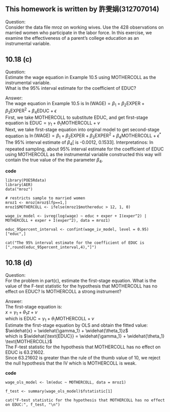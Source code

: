 ## This homework is written by 許雯娟(312707014)

Question:\
Consider the data file mroz on working wives. Use the 428 observations on married women who participate in the labor force. In this exercise, we examine the effectiveness of a parent’s college education as an instrumental variable.

## 10.18 (c)

Question:\
Estimate the wage equation in Example 10.5 using MOTHERCOLL as the instrumental variable.\
What is the 95% interval estimate for the coefficient of EDUC?

Answer:\
The wage equation in Example 10.5 is $\ln(\text{WAGE}) = \beta_1 + \beta_2 \text{EXPER} + \beta_3 \text{EXPER}^2 + \beta_4 \text{EDUC} + \epsilon$\
First, we take MOTHERCOLL to substitute EDUC, and get first-stage equation is $\text{EDUC} = \gamma_1 + \theta_1 \text{MOTHERCOLL} + v$\
Next, we take first-stage equation into orginal model to get second-stage equation is $\ln(\text{WAGE}) = \beta_1 + \beta_2 \text{EXPER} + \beta_3 \text{EXPER}^2 + \beta_4 \text{MOTHERCOLL} + \epsilon^*$\
The 95% interval estimate of $\beta_4$[ is -0.0012, 0.1533]. Interpretatinos: In repeated sampling, about 95% interval estimate for the coefficient of EDUC using MOTHERCOLL as the instrumental variable constructed this way will contain the true value of the the parameter $\beta_4$.

**code**

```
library(POE5Rdata)
library(AER)
data("mroz")

# restricts sample to married women
mroz1 <- mroz[mroz$lfp==1,] 
mroz1$MOTHERCOLL <- ifelse(mroz1$mothereduc > 12, 1, 0)

wage_iv_model <- ivreg(log(wage) ~ educ + exper + I(exper^2) | MOTHERCOLL + exper + I(exper^2), data = mroz1)

educ_95percent_interval <- confint(wage_iv_model, level = 0.95)["educ",]

cat("The 95% interval estimate for the coefficient of EDUC is [",round(educ_95percent_interval,4),"]")

```


## 10.18 (d)

Question:\
For the problem in part(c), estimate the first-stage equation. What is the value of the F-test statistic for the hypothesis that MOTHERCOLL has no effect on EDUC? Is MOTHERCOLL a strong instrument?

Answer:\
The first-stage equation is:\
$x = \gamma_1 + \theta_1 z + v$\
which is $\text{EDUC} = \gamma_1 + \theta_1 \text{MOTHERCOLL} + v$\
Estimate the first-stage equation by OLS and obtain the fitted value:\
$\widehat{x} = \widehat{\gamma_1} + \widehat{\theta_1}z$\
which is $\widehat{\text{EDUC}} = \widehat{\gamma_1} + \widehat{\theta_1} \text{MOTHERCOLL}$\
The F-test statistic for the hypothesis that MOTHERCOLL has no effect on EDUC is 63.21602.\
Since 63.21602 is greater than the rule of the thumb value of 10, we reject the null hypothesis that the IV which is MOTHERCOLL is weak.

**code**

```
wage_ols_model <- lm(educ ~ MOTHERCOLL, data = mroz1)

f_test <- summary(wage_ols_model)$fstatistic[1]

cat("F-test statistic for the hypothesis that MOTHERCOLL has no effect on EDUC:", f_test, "\n")

```
